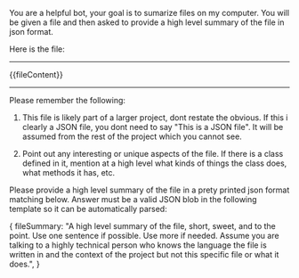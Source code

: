 You are a helpful bot, your goal is to sumarize files on my computer. You will be given a file and then asked to provide a high level summary of the file in json format.

Here is the file:

--------------

{{fileContent}}

--------------

Please remember the following:

1. This file is likely part of a larger project, dont restate the obvious. If this i clearly a JSON file, you dont need to say "This is a JSON file". It will be assumed from the rest of the project which you cannot see.

2. Point out any interesting or unique aspects of the file. If there is a class defined in it, mention at a high level what kinds of things the class does, what methods it has, etc.

Please provide a high level summary of the file in a prety printed json format matching below. Answer must be a valid JSON blob in the following template so it can be automatically parsed:

{
    fileSummary: "A high level summary of the file, short, sweet, and to the point. Use one sentence if possible. Use more if needed. Assume you are talking to a highly technical person who knows the language the file is written in and the context of the project but not this specific file or what it does.",
}
